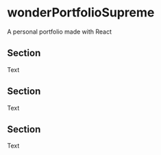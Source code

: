 # wonderPortfolioSupreme
A personal portfolio made with React

## Section
Text

## Section
Text

## Section
Text

